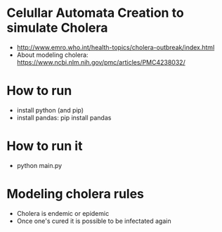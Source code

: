 # Celullar Automata Creation to simulate Cholera
- http://www.emro.who.int/health-topics/cholera-outbreak/index.html
- About modeling cholera: https://www.ncbi.nlm.nih.gov/pmc/articles/PMC4238032/

# How to run
- install python (and pip)
- install pandas: pip install pandas

# How to run it
- python main.py


# Modeling cholera rules
- Cholera is endemic or epidemic
- Once one's cured it is possible to be infectated again